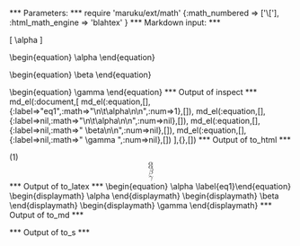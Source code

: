 
*** Parameters: ***
require 'maruku/ext/math'
{:math_numbered => ['\\['], :html_math_engine => 'blahtex' }
*** Markdown input: ***

\[
	\alpha
\]

\begin{equation}
	\alpha
\end{equation}

\begin{equation} \beta
\end{equation}


\begin{equation} \gamma \end{equation}
*** Output of inspect ***
md_el(:document,[
	md_el(:equation,[],{:label=>"eq1",:math=>"\n\t\\alpha\n\n",:num=>1},[]),
	md_el(:equation,[],{:label=>nil,:math=>"\n\t\\alpha\n\n",:num=>nil},[]),
	md_el(:equation,[],{:label=>nil,:math=>" \\beta\n\n",:num=>nil},[]),
	md_el(:equation,[],{:label=>nil,:math=>" \\gamma ",:num=>nil},[])
],{},[])
*** Output of to_html ***
<div class="maruku-equation" id="eq:eq1"><span class="maruku-eq-number">(1)</span><math class='maruku-mathml' display='block' xmlns='http://www.w3.org/1998/Math/MathML'>
<mi>&#x3b1;</mi>
</math></div><div class="maruku-equation"><math class='maruku-mathml' display='block' xmlns='http://www.w3.org/1998/Math/MathML'>
<mi>&#x3b1;</mi>
</math></div><div class="maruku-equation"><math class='maruku-mathml' display='block' xmlns='http://www.w3.org/1998/Math/MathML'>
<mi>&#x3b2;</mi>
</math></div><div class="maruku-equation"><math class='maruku-mathml' display='block' xmlns='http://www.w3.org/1998/Math/MathML'>
<mi>&#x3b3;</mi>
</math></div>
*** Output of to_latex ***
\begin{equation}
\alpha
\label{eq1}\end{equation}
\begin{displaymath}
\alpha
\end{displaymath}
\begin{displaymath}
\beta
\end{displaymath}
\begin{displaymath}
\gamma
\end{displaymath}
*** Output of to_md ***

*** Output of to_s ***
